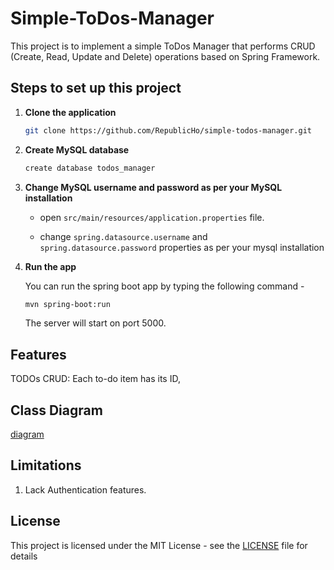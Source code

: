 # Simple-ToDos-Manager

This project is to implement a simple ToDos Manager that 
performs CRUD (Create, Read, Update and Delete) operations 
based on Spring Framework. 

## Steps to set up this project
1. **Clone the application**

   ```bash
   git clone https://github.com/RepublicHo/simple-todos-manager.git
   ```
   
2. **Create MySQL database**

   ```bash
   create database todos_manager
   ```
3. **Change MySQL username and password as per your MySQL installation**

    + open `src/main/resources/application.properties` file.

    + change `spring.datasource.username` and `spring.datasource.password` properties as per your mysql installation

4. **Run the app**

   You can run the spring boot app by typing the following command -

   ```bash
   mvn spring-boot:run
   ```

   The server will start on port 5000.

## Features
TODOs CRUD: Each to-do item has its ID, 

## Class Diagram

[diagram](/src/main/java/com/example/simpletodosmanager/uml/diagram.png)


## Limitations

1. Lack Authentication features. 
## License

This project is licensed under the MIT License - see the [LICENSE](LICENSE) file for details